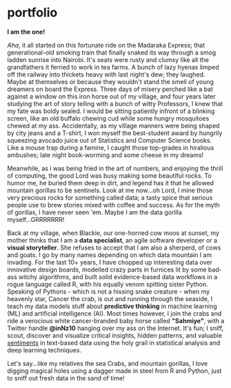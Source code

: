 # portfolio

**I am the one!**

_Aha_, it all started on this fortunate ride on the Madaraka Express; that generational-old smoking train that finally snaked its way through a smog ladden sunrise into Nairobi. It's seats were rusty and clumsy like all the grandfathers it ferried to work in tea farms. A bunch of lazy hyenas limped off the railway into thickets heavy with last night's dew; they laughed. Maybe at themselves or because they wouldn't stand the smell of young dreamers on board the Express. Three days of misery perched like a bat against a window on this iron horse out of my village, and four years later studying the art of story telling with a bunch of witty Professors, I knew that my fate was boldy sealed. I would be sitting patiently infront of a blinking screen, like an old buffalo chewing cud while some hungry mosquitoes chewed at my ass. Accidentally, as my village manners were being shaped by city jeans and a T-shirt, I won myself the best-student award by hungrily squeezing avocado juice out of Statistics and Computer Science books. Like a mouse trap during a famine, I caught those top-grades in hiralious ambushes; late night book-worming and some cheese in my dreams!   

Meanwhile, as i was being fried in the art of numbers, and enjoying the thrill of computing, the good Lord was busy making some beautiful rocks. To humor me, he buried them deep in dirt, and legend has it that he allowed mountain gorillas to be sentinels. Look at me now...oh Lord, I mine those very precious rocks for something called data; a tasty spice that serious people use to brew stories mixed with coffee and success. As for the myth of gorillas, I have never seen 'em. Maybe I am the data gorilla myself...GRRRRRRR!  

Back at my village, when Blackie, our one-horned cow moos at sunset, my mother thinks that I am a __data specialist__, an agile software developer or a __visual storyteller__. She refuses to accept that I am also a sherperd, of cows and goats. I go by many names depending on which data mountain I am invading. For the last 10+ years, I have chopped up interesting data over innovative design boards, modelled crazy parts in furnices lit by some bad-ass witchy algorithms, and built solid evidence-based data workflows in a rogue language called R, with his equally venom spitting sister Python. Speaking of Pythons - which is not a hissing snake creature - when my heavenly star, Cancer the crab, is out and running through the seaside, I teach my data models stuff about __predictive thinking__ in machine learning (ML) and artificial intelligence (AI). Most times however, I join the crabs and ride a verocious white cancer-branded baby horse called __"Sahmiye"__, with a Twitter handle __@inNz10__ hanging over my ass on the Internet. It's fun; I sniff, scout, discover and visualize critical insights, hidden patterns, and valuable [sentiments](sahmiye-twitter.html) in text-based data using the holy grail in statistical analysis and deep learning techniques. 

Let's say...like my relatives the sea Crabs, and mountain gorillas, I love digging magical holes using a dagger made in steel from R and Python, just to sniff out fresh data in the sand of time! 
